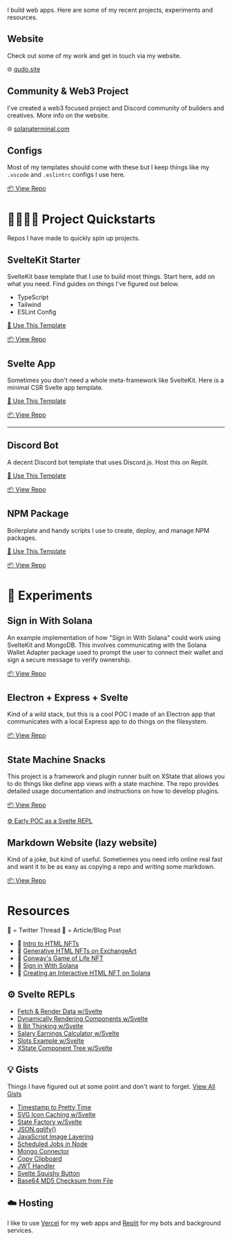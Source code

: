 I build web apps. Here are some of my recent projects, experiments and resources.

## Website
Check out some of my work and get in touch via my website.

🌐 [qudo.site](https://qudo.site)

## Community & Web3 Project
I've created a web3 focused project and Discord community of builders and creatives. More info on the website.

🌐 [solanaterminal.com](https://solanaterminal.com)

## Configs
Most of my templates should come with these but I keep things like my `.vscode` and `.eslintrc` configs I use here.

[📦 View Repo](https://github.com/qudo-code/qudo-code)

# 🏃🏻‍♂️💨 Project Quickstarts
Repos I have made to quickly spin up projects.


## SvelteKit Starter
SvelteKit base template that I use to build most things. Start here, add on what you need. Find guides on things I've figured out below.  

- TypeScript
- Tailwind
- ESLint Config

[🚀 Use This Template](https://github.com/qudo-code/template--sveltekit/generate)

[📦 View Repo](https://github.com/qudo-code/template--sveltekit)



## Svelte App
Sometimes you don't need a whole meta-framework like SvelteKit. Here is a minimal CSR Svelte app template.

[🚀 Use This Template](https://github.com/qudo-code/template--svelte/generate)

[📦 View Repo](https://github.com/qudo-code/template--svelte)

<hr />

## Discord Bot
A decent Discord bot template that uses Discord.js. Host this on Replit.

[🚀 Use This Template](https://github.com/qudo-code/template--discord-bot/generate)

[📦 View Repo](https://github.com/qudo-code/template--discord-bot)



## NPM Package
Boilerplate and handy scripts I use to create, deploy, and manage NPM packages.

[🚀 Use This Template](https://github.com/qudo-code/template--npm-package/generate)

[📦 View Repo](https://github.com/qudo-code/template--npm-package)



# 🧪 Experiments
## Sign in With Solana
An example implementation of how "Sign in With Solana" could work using SvelteKit and MongoDB. This involves communicating with the Solana Wallet Adapter package used to prompt the user to connect their wallet and sign a secure message to verify ownership.

[📦 View Repo](https://github.com/qudo-code/svelte-sign-in-with-solana)



## Electron + Express + Svelte
Kind of a wild stack, but this is a cool POC I made of an Electron app that communicates with a local Express app to do things on the filesystem.

[📦 View Repo](https://github.com/qudo-code/template--electron-express-svelte)



## State Machine Snacks
This project is a framework and plugin runner built on XState that allows you to do things like define app views with a state machine. The repo provides detailed usage documentation and instructions on how to develop plugins.

[📦 View Repo](https://github.com/qudo-code/template--electron-express-svelte)

[⚙️ Early POC as a Svelte REPL](https://svelte.dev/repl/41dcf49502434b6a9a22acd5d042bfae?version=3.55.0)



## Markdown Website (lazy website)
Kind of a joke, but kind of useful. Sometiemes you need info online real fast and want it to be as easy as copying a repo and writing some markdown.

[📦 View Repo](https://github.com/qudo-code/template--markdown-website)


# Resources
🧵 = Twitter Thread
📝 = Article/Blog Post
- 🧵 [Intro to HTML NFTs](https://twitter.com/_qudo/status/1586860095841128449?s=20&t=9forSndJ2zDRblOU3Yv6_g)
- 🧵 [Generative HTML NFTs on ExchangeArt](https://twitter.com/_qudo/status/1591151089164095490?s=20&t=9forSndJ2zDRblOU3Yv6_g)
- 🧵 [Conway's Game of Life NFT](https://twitter.com/_qudo/status/1592177938761666561?s=20&t=9forSndJ2zDRblOU3Yv6_g)
- 🧵 [Sign in With Solana](https://twitter.com/_qudo/status/1593740408861134848?s=20&t=IIk1pvuA-4g8pHLAPygqyQ)
- 📝 [Creating an Interactive HTML NFT on Solana](https://medium.com/@qudo_40051/creating-an-interactive-html-nft-on-solana-46ab19d116e0)


## ⚙️ Svelte REPLs
- [Fetch & Render Data w/Svelte](https://svelte.dev/repl/4cab5caa7a5d40cbabced320290ec820?version=3.55.0)
- [Dynamically Rendering Components w/Svelte](https://svelte.dev/repl/106907cedf3d4de9a65976315f43a03b?version=3.55.0)
- [8 Bit Thinking w/Svelte](https://svelte.dev/repl/5d38d199f3494c45a76e05d2d480ae54?version=3.55.0)
- [Salary Earnings Calculator w/Svelte](https://svelte.dev/repl/761588a2136e462c90c50e712bd21e07?version=3.55.0)
- [Slots Example w/Svelte](https://svelte.dev/repl/9ade514ff7194613b8367e225afd1c2a?version=3.55.0)
- [XState Component Tree w/Svelte](https://svelte.dev/repl/41dcf49502434b6a9a22acd5d042bfae?version=3.55.0)

## 💡 Gists
Things I have figured out at some point and don't want to forget.
[View All Gists](https://gist.github.com/qudo-code)
- [Timestamp to Pretty Time](https://gist.github.com/qudo-code/f33653cff0b5431914fa64cd45c223d9)
- [SVG Icon Caching w/Svelte](https://gist.github.com/qudo-code/5ab764ea1787f5d5475f5493d27a7ec7)
- [State Factory w/Svelte](https://gist.github.com/qudo-code/e241814d8448d0c1cccb4b998eda5cea)
- [JSON.gqlify()](https://gist.github.com/qudo-code/391bace184936e20ea4cf091db896814)
- [JavaScript Image Layering](https://gist.github.com/qudo-code/3797880ed684487b5f3ac558c4fdb7ef)
- [Scheduled Jobs in Node](https://gist.github.com/qudo-code/e084f13b5ad6b80fdbbad250fdcf7b30)
- [Mongo Connector](https://gist.github.com/qudo-code/17b1a25286afdc85b53a8ea335d1e9b1) 
- [Copy Clipboard](https://gist.github.com/qudo-code/5c57429358b109b35ab0dd5464ff5ebe)
- [JWT Handler](https://gist.github.com/qudo-code/1fbfd0c5cff71eb94a0c82649a97f631)
- [Svelte Squishy Button](https://gist.github.com/qudo-code/d7d1f13b420aabff1bf7aaa60bf60a3a)
- [Base64 MD5 Checksum from File](https://gist.github.com/qudo-code/b985509f1656ee41db721059790dfbe4)

## ☁️ Hosting
I like to use [Vercel](https://vercel.com/) for my web apps and [Replit](https://replit.com/) for my bots and background services. 